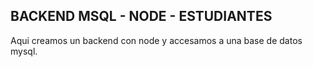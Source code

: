 ## BACKEND MSQL - NODE - ESTUDIANTES

Aqui creamos un backend con node y accesamos a una base de datos mysql.